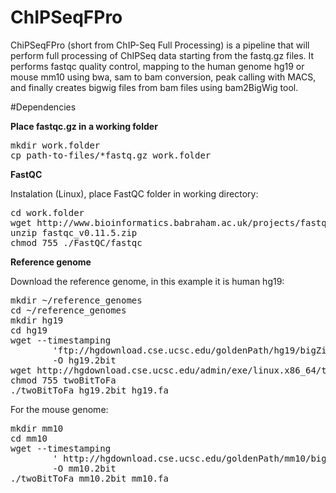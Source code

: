 # ChIPSeqFPro

ChiPSeqFPro (short from ChIP-Seq Full Processing) is a pipeline that will perform full processing of ChIPSeq data starting from the fastq.gz files. It performs fastqc quality control, mapping to the human genome hg19 or mouse mm10 using bwa, sam to bam conversion, peak calling with MACS, and finally creates bigwig files from bam files using bam2BigWig tool.

#Dependencies

**Place fastqc.gz in a working folder**

<pre>
mkdir work.folder
cp path-to-files/*fastq.gz work.folder
</pre>

**FastQC**

Instalation (Linux), place FastQC folder in working directory:

<pre>
cd work.folder
wget http://www.bioinformatics.babraham.ac.uk/projects/fastqc/fastqc_v0.11.5.zip
unzip fastqc_v0.11.5.zip
chmod 755 ./FastQC/fastqc
</pre>

**Reference genome**

Download the reference genome, in this example it is human hg19:

<pre>
mkdir ~/reference_genomes
cd ~/reference_genomes
mkdir hg19
cd hg19
wget --timestamping 
        'ftp://hgdownload.cse.ucsc.edu/goldenPath/hg19/bigZips/hg19.2bit ' 
        -O hg19.2bit 
wget http://hgdownload.cse.ucsc.edu/admin/exe/linux.x86_64/twoBitToFa
chmod 755 twoBitToFa
./twoBitToFa hg19.2bit hg19.fa
</pre>

For the mouse genome:

<pre>
mkdir mm10
cd mm10
wget --timestamping 
        ' http://hgdownload.cse.ucsc.edu/goldenPath/mm10/bigZips/mm10.2bit' 
        -O mm10.2bit 	
./twoBitToFa mm10.2bit mm10.fa
</pre>
